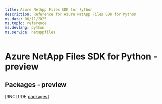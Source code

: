 ```yaml
---
title: Azure NetApp Files SDK for Python
description: Reference for Azure NetApp Files SDK for Python
ms.date: 06/11/2025
ms.topic: reference
ms.devlang: python
ms.service: netappfiles
---
```

# Azure NetApp Files SDK for Python - preview
## Packages - preview
[!INCLUDE [packages](netapp-files-index.md)]